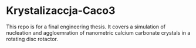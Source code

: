 # Krystalizaccja-Caco3
This repo is for a final engineering thesis. It covers a simulation of nucleation and aggloemration of nanometric calcium carbonate crystals in a rotating disc rotactor.
